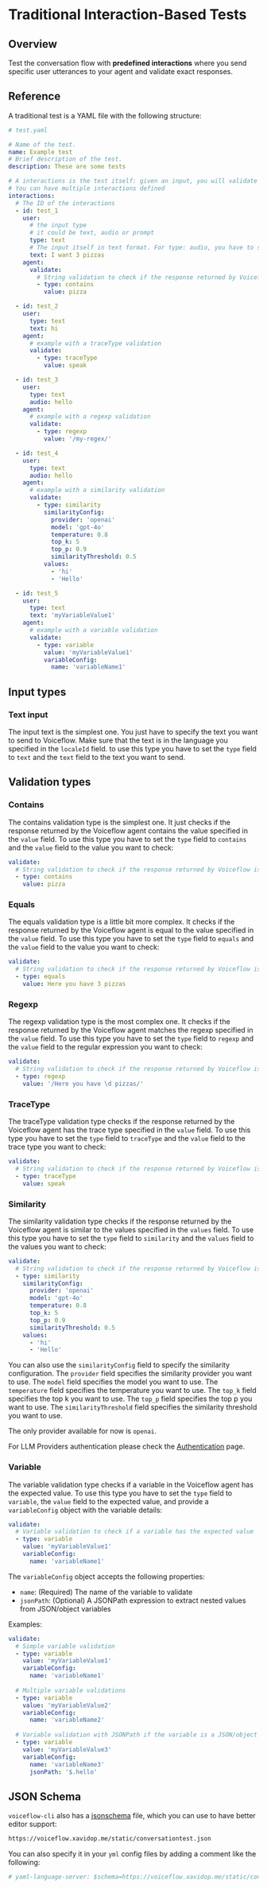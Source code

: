 # Traditional Interaction-Based Tests

## Overview
Test the conversation flow with **predefined interactions** where you send specific user utterances to your agent and validate exact responses.

## Reference

A traditional test is a YAML file with the following structure:

```yaml
# test.yaml

# Name of the test.
name: Example test
# Brief description of the test.
description: These are some tests

# A interactions is the test itself: given an input, you will validate the agent response returned by Voiceflow
# You can have multiple interactions defined
interactions:
  # The ID of the interactions
  - id: test_1
    user:
      # the input type
      # it could be text, audio or prompt
      type: text
      # The input itself in text format. For type: audio, you have to specify the audio file.
      text: I want 3 pizzas
    agent:
      validate:
        # String validation to check if the response returned by Voiceflow is correct
        - type: contains
          value: pizza

  - id: test_2
    user: 
      type: text
      text: hi
    agent:
      # example with a traceType validation
      validate:
        - type: traceType
          value: speak

  - id: test_3
    user: 
      type: text
      audio: hello
    agent:
      # example with a regexp validation
      validate:
        - type: regexp
          value: '/my-regex/'

  - id: test_4
    user: 
      type: text
      audio: hello
    agent:
      # example with a similarity validation
      validate:
        - type: similarity
          similarityConfig:
            provider: 'openai'
            model: 'gpt-4o'
            temperature: 0.8
            top_k: 5
            top_p: 0.9
            similarityThreshold: 0.5
          values:
            - 'hi'
            - 'Hello'

  - id: test_5
    user: 
      type: text
      text: 'myVariableValue1'
    agent:
      # example with a variable validation
      validate:
        - type: variable
          value: 'myVariableValue1'
          variableConfig:
            name: 'variableName1'
```

## Input types

### Text input

The input text is the simplest one. You just have to specify the text you want to send to Voiceflow. Make sure that the text is in the language you specified in the `localeId` field. to use this type you have to set the `type` field to `text` and the `text` field to the text you want to send.



## Validation types

### Contains

The contains validation type is the simplest one. It just checks if the response returned by the Voiceflow agent contains the value specified in the `value` field. To use this type you have to set the `type` field to `contains` and the `value` field to the value you want to check:

```yaml
validate:
  # String validation to check if the response returned by Voiceflow is correct
  - type: contains
    value: pizza
```

### Equals

The equals validation type is a little bit more complex. It checks if the response returned by the Voiceflow agent is equal to the value specified in the `value` field. To use this type you have to set the `type` field to `equals` and the `value` field to the value you want to check:

```yaml
validate:
  # String validation to check if the response returned by Voiceflow is correct
  - type: equals
    value: Here you have 3 pizzas
```

### Regexp

The regexp validation type is the most complex one. It checks if the response returned by the Voiceflow agent matches the regexp specified in the `value` field. To use this type you have to set the `type` field to `regexp` and the `value` field to the regular expression you want to check:

```yaml
validate:
  # String validation to check if the response returned by Voiceflow is correct
  - type: regexp
    value: '/Here you have \d pizzas/'
```

### TraceType
The traceType validation type checks if the response returned by the Voiceflow agent has the trace type specified in the `value` field. To use this type you have to set the `type` field to `traceType` and the `value` field to the trace type you want to check:

```yaml
validate:
  # String validation to check if the response returned by Voiceflow is correct
  - type: traceType
    value: speak
```

### Similarity
The similarity validation type checks if the response returned by the Voiceflow agent is similar to the values specified in the `values` field. To use this type you have to set the `type` field to `similarity` and the `values` field to the values you want to check:

```yaml
validate:
  # String validation to check if the response returned by Voiceflow is correct
  - type: similarity
    similarityConfig:
      provider: 'openai'
      model: 'gpt-4o'
      temperature: 0.8
      top_k: 5
      top_p: 0.9
      similarityThreshold: 0.5
    values:
      - 'hi'
      - 'Hello'
```

You can also use the `similarityConfig` field to specify the similarity configuration. The `provider` field specifies the similarity provider you want to use. The `model` field specifies the model you want to use. The `temperature` field specifies the temperature you want to use. The `top_k` field specifies the top k you want to use. The `top_p` field specifies the top p you want to use. The `similarityThreshold` field specifies the similarity threshold you want to use.

The only provider available for now is `openai`.

For LLM Providers authentication please check the [Authentication](/overview/authentication) page.


### Variable
The variable validation type checks if a variable in the Voiceflow agent has the expected value. To use this type you have to set the `type` field to `variable`, the `value` field to the expected value, and provide a `variableConfig` object with the variable details:

```yaml
validate:
  # Variable validation to check if a variable has the expected value
  - type: variable
    value: 'myVariableValue1'
    variableConfig:
      name: 'variableName1'
```

The `variableConfig` object accepts the following properties:
- `name`: (Required) The name of the variable to validate
- `jsonPath`: (Optional) A JSONPath expression to extract nested values from JSON/object variables

Examples:

```yaml
validate:
  # Simple variable validation
  - type: variable
    value: 'myVariableValue1'
    variableConfig:
      name: 'variableName1'
  
  # Multiple variable validations
  - type: variable
    value: 'myVariableValue2'
    variableConfig:
      name: 'variableName2'
  
  # Variable validation with JSONPath if the variable is a JSON/object
  - type: variable
    value: 'myVariableValue3'
    variableConfig:
      name: 'variableName3'
      jsonPath: '$.hello'
```

## JSON Schema

`voiceflow-cli` also has a [jsonschema](http://json-schema.org/draft/2020-12/json-schema-validation.html) file, which you can use to have better
editor support:

```sh
https://voiceflow.xavidop.me/static/conversationtest.json
```

You can also specify it in your `yml` config files by adding a
comment like the following:
```yaml
# yaml-language-server: $schema=https://voiceflow.xavidop.me/static/conversationtest.json
```
